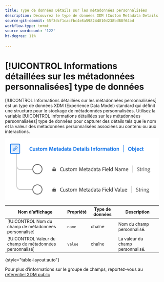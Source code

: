 ```yaml
---
title: Type de données Détails sur les métadonnées personnalisées
description: Découvrez le type de données XDM (Custom Metadata Details) Information Experience Data Model (XDM) .
source-git-commit: 65f3dcf1cacfbc4e8a598244810d238bd88f64bd
workflow-type: tm+mt
source-wordcount: '122'
ht-degree: 11%

---
```


# [!UICONTROL Informations détaillées sur les métadonnées personnalisées] type de données

[!UICONTROL Informations détaillées sur les métadonnées personnalisées] est un type de données XDM (Experience Data Model) standard qui définit une structure pour le stockage de métadonnées personnalisées. Utilisez la variable [!UICONTROL Informations détaillées sur les métadonnées personnalisées] type de données pour capturer des détails tels que le nom et la valeur des métadonnées personnalisées associées au contenu ou aux interactions.

![Schéma du type de données Informations sur les métadonnées personnalisées .](../images/data-types/custom-metadata-details-information.png)

| Nom d’affichage | Propriété | Type de données | Description |
|--------------------------------------------|------------------|-----------|-----------------------------------------|
| [!UICONTROL Nom du champ de métadonnées personnalisé] | `name` | chaîne | Nom du champ personnalisé. |
| [!UICONTROL Valeur du champ de métadonnées personnalisé] | `value` | chaîne | La valeur du champ personnalisé. |

{style="table-layout:auto"}

Pour plus d’informations sur le groupe de champs, reportez-vous au [référentiel XDM public](https://github.com/adobe/xdm/blob/master/components/datatypes/custommetadatadetails.schema.json)
